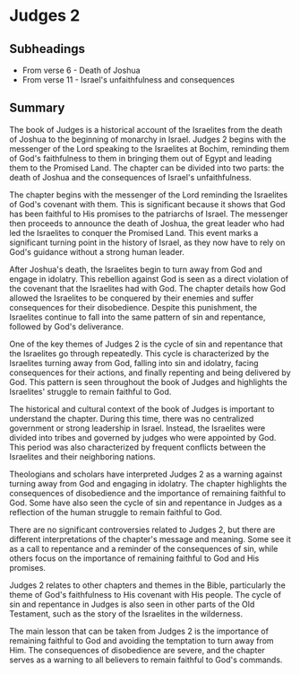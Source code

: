 # Judges 2

## Subheadings

* From verse 6 - Death of Joshua
* From verse 11 - Israel's unfaithfulness and consequences

## Summary

The book of Judges is a historical account of the Israelites from the death of Joshua to the beginning of monarchy in Israel. Judges 2 begins with the messenger of the Lord speaking to the Israelites at Bochim, reminding them of God's faithfulness to them in bringing them out of Egypt and leading them to the Promised Land. The chapter can be divided into two parts: the death of Joshua and the consequences of Israel's unfaithfulness.

The chapter begins with the messenger of the Lord reminding the Israelites of God's covenant with them. This is significant because it shows that God has been faithful to His promises to the patriarchs of Israel. The messenger then proceeds to announce the death of Joshua, the great leader who had led the Israelites to conquer the Promised Land. This event marks a significant turning point in the history of Israel, as they now have to rely on God's guidance without a strong human leader.

After Joshua's death, the Israelites begin to turn away from God and engage in idolatry. This rebellion against God is seen as a direct violation of the covenant that the Israelites had with God. The chapter details how God allowed the Israelites to be conquered by their enemies and suffer consequences for their disobedience. Despite this punishment, the Israelites continue to fall into the same pattern of sin and repentance, followed by God's deliverance.

One of the key themes of Judges 2 is the cycle of sin and repentance that the Israelites go through repeatedly. This cycle is characterized by the Israelites turning away from God, falling into sin and idolatry, facing consequences for their actions, and finally repenting and being delivered by God. This pattern is seen throughout the book of Judges and highlights the Israelites' struggle to remain faithful to God.

The historical and cultural context of the book of Judges is important to understand the chapter. During this time, there was no centralized government or strong leadership in Israel. Instead, the Israelites were divided into tribes and governed by judges who were appointed by God. This period was also characterized by frequent conflicts between the Israelites and their neighboring nations.

Theologians and scholars have interpreted Judges 2 as a warning against turning away from God and engaging in idolatry. The chapter highlights the consequences of disobedience and the importance of remaining faithful to God. Some have also seen the cycle of sin and repentance in Judges as a reflection of the human struggle to remain faithful to God.

There are no significant controversies related to Judges 2, but there are different interpretations of the chapter's message and meaning. Some see it as a call to repentance and a reminder of the consequences of sin, while others focus on the importance of remaining faithful to God and His promises.

Judges 2 relates to other chapters and themes in the Bible, particularly the theme of God's faithfulness to His covenant with His people. The cycle of sin and repentance in Judges is also seen in other parts of the Old Testament, such as the story of the Israelites in the wilderness.

The main lesson that can be taken from Judges 2 is the importance of remaining faithful to God and avoiding the temptation to turn away from Him. The consequences of disobedience are severe, and the chapter serves as a warning to all believers to remain faithful to God's commands.